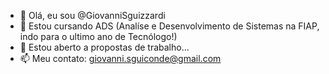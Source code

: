 - 👋 Olá, eu sou @GiovanniSguizzardi
- 🌱 Estou cursando ADS (Analíse e Desenvolvimento de Sistemas na FIAP, indo para o ultimo ano de Tecnólogo!)
- 💞️ Estou aberto a propostas de trabalho...
- 📫 Meu contato: giovanni.sguiconde@gmail.com

<!---
GiovanniSguizzardi/GiovanniSguizzardi is a ✨ special ✨ repository because its `README.md` (this file) appears on your GitHub profile.
You can click the Preview link to take a look at your changes.
--->
